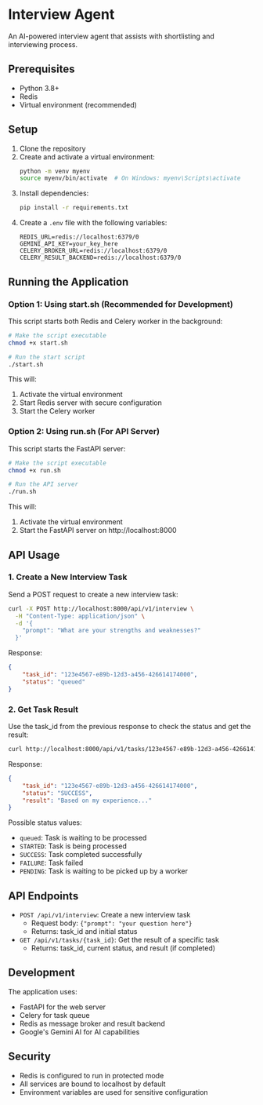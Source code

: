 # Interview Agent

An AI-powered interview agent that assists with shortlisting and interviewing process.

## Prerequisites

- Python 3.8+
- Redis
- Virtual environment (recommended)

## Setup

1. Clone the repository
2. Create and activate a virtual environment:
   ```bash
   python -m venv myenv
   source myenv/bin/activate  # On Windows: myenv\Scripts\activate
   ```
3. Install dependencies:
   ```bash
   pip install -r requirements.txt
   ```
4. Create a `.env` file with the following variables:
   ```
   REDIS_URL=redis://localhost:6379/0
   GEMINI_API_KEY=your_key_here
   CELERY_BROKER_URL=redis://localhost:6379/0
   CELERY_RESULT_BACKEND=redis://localhost:6379/0
   ```

## Running the Application

### Option 1: Using start.sh (Recommended for Development)

This script starts both Redis and Celery worker in the background:

```bash
# Make the script executable
chmod +x start.sh

# Run the start script
./start.sh
```

This will:
1. Activate the virtual environment
2. Start Redis server with secure configuration
3. Start the Celery worker

### Option 2: Using run.sh (For API Server)

This script starts the FastAPI server:

```bash
# Make the script executable
chmod +x run.sh

# Run the API server
./run.sh
```

This will:
1. Activate the virtual environment
2. Start the FastAPI server on http://localhost:8000

## API Usage

### 1. Create a New Interview Task

Send a POST request to create a new interview task:

```bash
curl -X POST http://localhost:8000/api/v1/interview \
  -H "Content-Type: application/json" \
  -d '{
    "prompt": "What are your strengths and weaknesses?"
  }'
```

Response:
```json
{
    "task_id": "123e4567-e89b-12d3-a456-426614174000",
    "status": "queued"
}
```

### 2. Get Task Result

Use the task_id from the previous response to check the status and get the result:

```bash
curl http://localhost:8000/api/v1/tasks/123e4567-e89b-12d3-a456-426614174000
```

Response:
```json
{
    "task_id": "123e4567-e89b-12d3-a456-426614174000",
    "status": "SUCCESS",
    "result": "Based on my experience..."
}
```

Possible status values:
- `queued`: Task is waiting to be processed
- `STARTED`: Task is being processed
- `SUCCESS`: Task completed successfully
- `FAILURE`: Task failed
- `PENDING`: Task is waiting to be picked up by a worker

## API Endpoints

- `POST /api/v1/interview`: Create a new interview task
  - Request body: `{"prompt": "your question here"}`
  - Returns: task_id and initial status
- `GET /api/v1/tasks/{task_id}`: Get the result of a specific task
  - Returns: task_id, current status, and result (if completed)

## Development

The application uses:
- FastAPI for the web server
- Celery for task queue
- Redis as message broker and result backend
- Google's Gemini AI for AI capabilities

## Security

- Redis is configured to run in protected mode
- All services are bound to localhost by default
- Environment variables are used for sensitive configuration 
